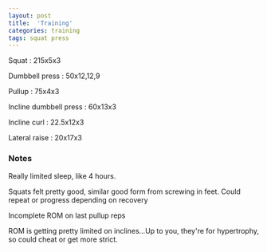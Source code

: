 ```yaml
---
layout: post
title:  'Training'
categories: training
tags: squat press
---
```


Squat : 215x5x3

Dumbbell press  : 50x12,12,9

Pullup  : 75x4x3

Incline dumbbell press : 60x13x3

Incline curl  :  22.5x12x3

Lateral raise : 20x17x3

### Notes

Really limited sleep, like 4 hours.

Squats felt pretty good, similar good form from screwing in feet. Could repeat or progress depending on recovery

Incomplete ROM on last pullup reps

ROM is getting pretty limited on inclines...Up to you, they're for hypertrophy, so could cheat or get more strict.
